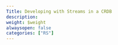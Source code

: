 ```yaml
---
Title: Developing with Streams in a CRDB
description:
weight: $weight
alwaysopen: false
categories: ["RS"]
---
```



